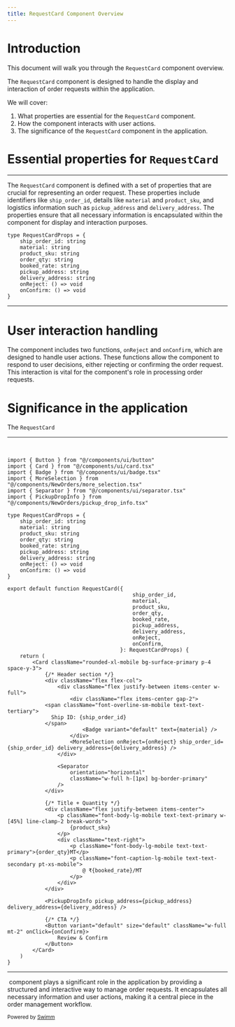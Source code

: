 ```yaml
---
title: RequestCard Component Overview
---
```

# Introduction

This document will walk you through the <SwmToken path="/src/components/NewOrders/request_card.tsx" pos="20:6:6" line-data="export default function RequestCard({">`RequestCard`</SwmToken> component overview.

The <SwmToken path="/src/components/NewOrders/request_card.tsx" pos="20:6:6" line-data="export default function RequestCard({">`RequestCard`</SwmToken> component is designed to handle the display and interaction of order requests within the application.

We will cover:

1. What properties are essential for the <SwmToken path="/src/components/NewOrders/request_card.tsx" pos="20:6:6" line-data="export default function RequestCard({">`RequestCard`</SwmToken> component.
2. How the component interacts with user actions.
3. The significance of the <SwmToken path="/src/components/NewOrders/request_card.tsx" pos="20:6:6" line-data="export default function RequestCard({">`RequestCard`</SwmToken> component in the application.

# Essential properties for <SwmToken path="/src/components/NewOrders/request_card.tsx" pos="20:6:6" line-data="export default function RequestCard({">`RequestCard`</SwmToken>

<SwmSnippet path="/src/components/NewOrders/request_card.tsx" line="8">

---

The <SwmToken path="/src/components/NewOrders/request_card.tsx" pos="20:6:6" line-data="export default function RequestCard({">`RequestCard`</SwmToken> component is defined with a set of properties that are crucial for representing an order request. These properties include identifiers like <SwmToken path="/src/components/NewOrders/request_card.tsx" pos="9:1:1" line-data="    ship_order_id: string">`ship_order_id`</SwmToken>, details like <SwmToken path="/src/components/NewOrders/request_card.tsx" pos="10:1:1" line-data="    material: string">`material`</SwmToken> and <SwmToken path="/src/components/NewOrders/request_card.tsx" pos="11:1:1" line-data="    product_sku: string">`product_sku`</SwmToken>, and logistics information such as <SwmToken path="/src/components/NewOrders/request_card.tsx" pos="14:1:1" line-data="    pickup_address: string">`pickup_address`</SwmToken> and <SwmToken path="/src/components/NewOrders/request_card.tsx" pos="15:1:1" line-data="    delivery_address: string">`delivery_address`</SwmToken>. The properties ensure that all necessary information is encapsulated within the component for display and interaction purposes.

```
type RequestCardProps = {
    ship_order_id: string
    material: string
    product_sku: string
    order_qty: string
    booked_rate: string
    pickup_address: string
    delivery_address: string
    onReject: () => void
    onConfirm: () => void
}
```

---

</SwmSnippet>

# User interaction handling

The component includes two functions, <SwmToken path="/src/components/NewOrders/request_card.tsx" pos="16:1:1" line-data="    onReject: () =&gt; void">`onReject`</SwmToken> and <SwmToken path="/src/components/NewOrders/request_card.tsx" pos="17:1:1" line-data="    onConfirm: () =&gt; void">`onConfirm`</SwmToken>, which are designed to handle user actions. These functions allow the component to respond to user decisions, either rejecting or confirming the order request. This interaction is vital for the component's role in processing order requests.

# Significance in the application

The <SwmToken path="/src/components/NewOrders/request_card.tsx" pos="20:6:6" line-data="export default function RequestCard({">`RequestCard`</SwmToken>

<SwmSnippet path="/src/components/NewOrders/request_card.tsx" line="1">

---

&nbsp;

```tsx
import { Button } from "@/components/ui/button"
import { Card } from "@/components/ui/card.tsx"
import { Badge } from "@/components/ui/badge.tsx"
import { MoreSelection } from "@/components/NewOrders/more_selection.tsx"
import { Separator } from "@/components/ui/separator.tsx"
import { PickupDropInfo } from "@/components/NewOrders/pickup_drop_info.tsx"

type RequestCardProps = {
    ship_order_id: string
    material: string
    product_sku: string
    order_qty: string
    booked_rate: string
    pickup_address: string
    delivery_address: string
    onReject: () => void
    onConfirm: () => void
}

export default function RequestCard({
                                        ship_order_id,
                                        material,
                                        product_sku,
                                        order_qty,
                                        booked_rate,
                                        pickup_address,
                                        delivery_address,
                                        onReject,
                                        onConfirm,
                                    }: RequestCardProps) {
    return (
        <Card className="rounded-xl-mobile bg-surface-primary p-4 space-y-3">
            {/* Header section */}
            <div className="flex flex-col">
                <div className="flex justify-between items-center w-full">
                    <div className="flex items-center gap-2">
            <span className="font-overline-sm-mobile text-text-tertiary">
              Ship ID: {ship_order_id}
            </span>
                        <Badge variant="default" text={material} />
                    </div>
                    <MoreSelection onReject={onReject} ship_order_id={ship_order_id} delivery_address={delivery_address} />
                </div>

                <Separator
                    orientation="horizontal"
                    className="w-full h-[1px] bg-border-primary"
                />
            </div>

            {/* Title + Quantity */}
            <div className="flex justify-between items-center">
                <p className="font-body-lg-mobile text-text-primary w-[45%] line-clamp-2 break-words">
                    {product_sku}
                </p>
                <div className="text-right">
                    <p className="font-body-lg-mobile text-text-primary">{order_qty}MT</p>
                    <p className="font-caption-lg-mobile text-text-secondary pt-xs-mobile">
                        @ ₹{booked_rate}/MT
                    </p>
                </div>
            </div>

            <PickupDropInfo pickup_address={pickup_address} delivery_address={delivery_address} />

            {/* CTA */}
            <Button variant="default" size="default" className="w-full mt-2" onClick={onConfirm}>
                Review & Confirm
            </Button>
        </Card>
    )
}
```

---

</SwmSnippet>

&nbsp;component plays a significant role in the application by providing a structured and interactive way to manage order requests. It encapsulates all necessary information and user actions, making it a central piece in the order management workflow.

<SwmMeta version="3.0.0" repo-id="Z2l0aHViJTNBJTNBZnJlaWdodGZveC1mcm9udGVuZCUzQSUzQWF5b29zaFM=" repo-name="freightfox-frontend"><sup>Powered by [Swimm](https://app.swimm.io/)</sup></SwmMeta>
